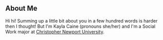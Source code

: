 ## About Me
Hi hi! Summing up a little bit about you in a few hundred words is harder then I thought! But I'm Kayla Caine (pronouns she/her) and I'm a Social Work major at [Christopher Newport University]((https://cnu.edu/academics/departments/sswa/)).
